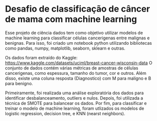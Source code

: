 # Desafio de classificação de câncer de mama com machine learning

Esse projeto de ciência dados tem como objetivo utilizar modelos de machine learning para classificar células cancerigenas entre malignas e benignas.
Para isso, foi criado um notebook python utilizando bibliotecas como pandas, numpy, matplotlib, seaborn, sklearn e outras.

Os dados foram extraído do Kaggle: https://www.kaggle.com/datasets/uciml/breast-cancer-wisconsin-data
O conjunto de dados contém várias métricas de amostras de células cancerigenas, como espessura, tamanho do tumor, cor e outros.
Além disso, existe uma coluna resposta (Diagnostico) com M para maligno e B para benigno.

Primeiramente, foi realizada uma análise exploratória dos dados para identificar desbalanceamento, outliers e nulos.
Depois, foi utilizada a técnica de SMOTE para balancear os dados.
Por fim, para classificar e treinar o modelo de machine learning, foram utlizados os modelos de logistic regression, decision tree, e KNN (nearst neighbors).

